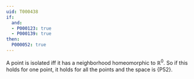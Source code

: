 ```yaml
---
uid: T000438
if:
  and:
  - P000123: true
  - P000139: true
then:
  P000052: true
---
```


A point is isolated iff it has a neighborhood homeomorphic to $\mathbb R^0$.
So if this holds for one point, it holds for all the points and the space is {P52}.
